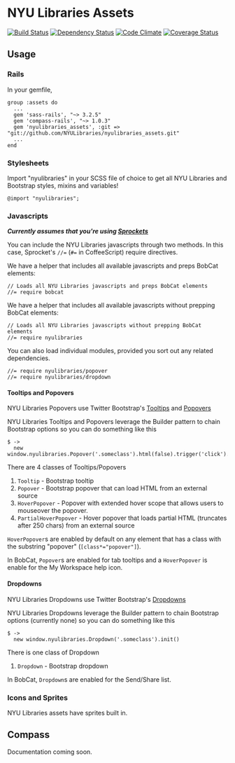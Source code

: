 # NYU Libraries Assets
[![Build Status](https://secure.travis-ci.org/NYULibraries/nyulibraries_assets.png?branch=master)](http://travis-ci.org/NYULibraries/nyulibraries_assets?branch=development)
[![Dependency Status](https://gemnasium.com/NYULibraries/nyulibraries_assets.png)](https://gemnasium.com/NYULibraries/nyulibraries_assets)
[![Code Climate](https://codeclimate.com/github/NYULibraries/nyulibraries_assets.png)](https://codeclimate.com/github/NYULibraries/nyulibraries_assets)
[![Coverage Status](https://coveralls.io/repos/NYULibraries/nyulibraries_assets/badge.png?branch=master)](https://coveralls.io/r/NYULibraries/nyulibraries_assets?branch=development)

## Usage
### Rails
In your gemfile,

    group :assets do
      ...
      gem 'sass-rails', "~> 3.2.5"
      gem 'compass-rails', "~> 1.0.3"
      gem 'nyulibraries_assets', :git => "git://github.com/NYULibraries/nyulibraries_assets.git"
      ...
    end

### Stylesheets
Import "nyulibraries" in your SCSS file of choice to get all NYU Libraries and Bootstrap styles, mixins and variables!

    @import "nyulibraries";
    
### Javascripts
_**Currently assumes that you're using [Sprockets](https://github.com/sstephenson/sprockets)**_

You can include the NYU Libraries javascripts through two methods. 
In this case, Sprocket's `//=` (`#=` in CoffeeScript) require directives.

We have a helper that includes all available javascripts and preps BobCat elements:

    // Loads all NYU Libraries javascripts and preps BobCat elements
    //= require bobcat

We have a helper that includes all available javascripts without prepping BobCat elements:

    // Loads all NYU Libraries javascripts without prepping BobCat elements
    //= require nyulibraries

You can also load individual modules, provided you sort out any related dependencies.

    //= require nyulibraries/popover
    //= require nyulibraries/dropdown

#### Tooltips and Popovers
NYU Libraries Popovers use Twitter Bootstrap's [Tooltips](http://twitter.github.com/bootstrap/javascript.html#tooltips) 
and [Popovers](http://twitter.github.com/bootstrap/javascript.html#popovers)

NYU Libraries Tooltips and Popovers leverage the Builder pattern to chain Bootstrap options so you can do something like this
    
    $ ->
      new window.nyulibraries.Popover('.someclass').html(false).trigger('click').init()

There are 4 classes of Tooltips/Popovers
    
1. `Tooltip` - Bootstrap tooltip
2. `Popover` - Bootstrap popover that can load HTML from an external source
3. `HoverPopover` - Popover with extended hover scope that allows users to mouseover the popover.
4. `PartialHoverPopover` - Hover popover that loads partial HTML (truncates after 250 chars) from an external source

`HoverPopover`s are enabled by default on any element that has a class with the substring "popover" (`[class*="popover"]`).

In BobCat, `Popover`s are enabled for tab tooltips and a `HoverPopover` is enable for the My Workspace help icon.

#### Dropdowns
NYU Libraries Dropdowns use Twitter Bootstrap's [Dropdowns](http://twitter.github.com/bootstrap/javascript.html#dropdowns) 

NYU Libraries Dropdowns leverage the Builder pattern to chain Bootstrap options (currently none) so you can do something like this
    
    $ ->
      new window.nyulibraries.Dropdown('.someclass').init()

There is one class of Dropdown

1. `Dropdown` - Bootstrap dropdown

In BobCat, `Dropdown`s are enabled for the Send/Share list.

### Icons and Sprites
NYU Libraries assets have sprites built in.

## Compass
Documentation coming soon.